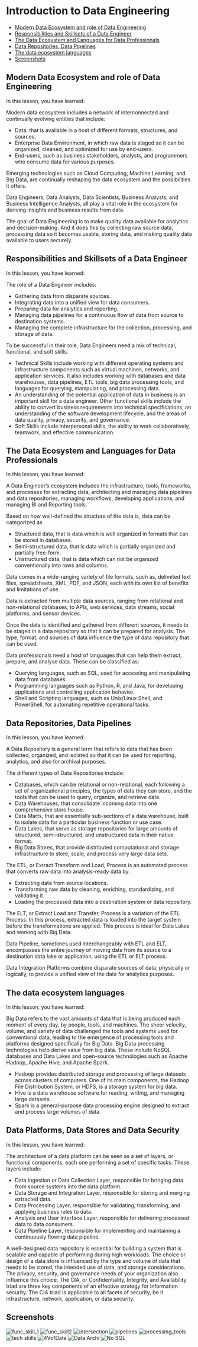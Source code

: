 # Introduction to Data Engineering

   * [Modern Data Ecosystem and role of Data Engineering](#modern-data-ecosystem-and-role-of-data-engineering)
   * [Responsibilities and Skillsets of a Data Engineer](#responsibilities-and-skillsets-of-a-data-engineer)
   * [The Data Ecosystem and Languages for Data Professionals](#the-data-ecosystem-and-languages-for-data-professionals)
   * [Data Repositories, Data Pipelines](#data-repositories-data-pipelines)
   * [The data ecosystem languages](#the-data-ecosystem-languages)
   * [Screenshots](#screenshots)


## Modern Data Ecosystem and role of Data Engineering

In this lesson, you have learned:

Modern data ecosystem includes a network of interconnected and continually evolving entities that include:

- Data, that is available in a host of different formats, structures, and sources. 
- Enterprise Data Environment, in which raw data is staged so it can be organized, cleaned, and optimized for use by end-users.
- End-users, such as business stakeholders, analysts, and programmers who consume data for various purposes.

Emerging technologies such as Cloud Computing, Machine Learning, and Big Data, are continually reshaping the data ecosystem and the possibilities it offers.

Data Engineers, Data Analysts, Data Scientists, Business Analysts, and Business Intelligence Analysts, all play a vital role in the ecosystem for deriving insights and business results from data.

The goal of Data Engineering is to make quality data available for analytics and decision-making. And it does this by collecting raw source data, processing data so it becomes usable, storing data, and making quality data available to users securely.  

## Responsibilities and Skillsets of a Data Engineer

In this lesson, you have learned:

The role of a Data Engineer includes:

- Gathering data from disparate sources.
- Integrating data into a unified view for data consumers.
- Preparing data for analytics and reporting.
- Managing data pipelines for a continuous flow of data from source to destination systems.
- Managing the complete infrastructure for the collection, processing, and storage of data.

To be successful in their role, Data Engineers need a mix of technical, functional, and soft skills.

- Technical Skills include working with different operating systems and infrastructure components such as virtual machines, networks, and application services. It also includes working with databases and data warehouses, data pipelines, ETL tools, big data processing tools, and languages for querying, manipulating, and processing data. 
- An understanding of the potential application of data in business is an important skill for a data engineer. Other functional skills include the ability to convert business requirements into technical specifications, an understanding of the software development lifecycle, and the areas of data quality, privacy, security, and governance. 
- Soft Skills include interpersonal skills, the ability to work collaboratively, teamwork, and effective communication. 


## The Data Ecosystem and Languages for Data Professionals

In this lesson, you have learned:

A Data Engineer’s ecosystem includes the infrastructure, tools, frameworks, and processes for extracting data, architecting and managing data pipelines and data repositories, managing workflows, developing applications, and managing BI and Reporting tools.

Based on how well-defined the structure of the data is, data can be categorized as

- Structured data, that is data which is well organized in formats that can be stored in databases.
- Semi-structured data, that is data which is partially organized and partially free-form.
- Unstructured data, that is data which can not be organized conventionally into rows and columns.

Data comes in a wide-ranging variety of file formats, such as, delimited text files, spreadsheets, XML, PDF, and JSON, each with its own list of benefits and limitations of use.

Data is extracted from multiple data sources, ranging from relational and non-relational databases, to APIs, web services, data streams, social platforms, and sensor devices.

Once the data is identified and gathered from different sources, it needs to be staged in a data repository so that it can be prepared for analysis. The type, format, and sources of data influence the type of data repository that can be used.

Data professionals need a host of languages that can help them extract, prepare, and analyse data. These can be classified as:

- Querying languages, such as SQL, used for accessing and manipulating data from databases.
- Programming languages such as Python, R, and Java, for developing applications and controlling application behavior.
- Shell and Scripting languages, such as Unix/Linux Shell, and PowerShell, for automating repetitive operational tasks.


## Data Repositories, Data Pipelines

In this lesson, you have learned:

A Data Repository is a general term that refers to data that has been collected, organized, and isolated so that it can be used for reporting, analytics, and also for archival purposes. 

The different types of Data Repositories include:

- Databases, which can be relational or non-relational, each following a set of organizational principles, the types of data they can store, and the tools that can be used to query, organize, and retrieve data.
- Data Warehouses, that consolidate incoming data into one comprehensive store house. 
- Data Marts, that are essentially sub-sections of a data warehouse, built to isolate data for a particular business function or use case.
- Data Lakes, that serve as storage repositories for large amounts of structured, semi-structured, and unstructured data in their native format.
- Big Data Stores, that provide distributed computational and storage infrastructure to store, scale, and process very large data sets.

The ETL, or Extract Transform and Load, Process is an automated process that converts raw data into analysis-ready data by:

- Extracting data from source locations.
- Transforming raw data by cleaning, enriching, standardizing, and validating it.
- Loading the processed data into a destination system or data repository.

The ELT, or Extract Load and Transfer, Process is a variation of the ETL Process. In this process, extracted data is loaded into the target system before the transformations are applied. This process is ideal for Data Lakes and working with Big Data.

Data Pipeline, sometimes used interchangeably with ETL and ELT, encompasses the entire journey of moving data from its source to a destination data lake or application, using the ETL or ELT process.

Data Integration Platforms combine disparate sources of data, physically or logically, to provide a unified view of the data for analytics purposes.


## The data ecosystem languages

In this lesson, you have learned:

Big Data refers to the vast amounts of data that is being produced each moment of every day, by people, tools, and machines. The sheer velocity, volume, and variety of data challenged the tools and systems used for conventional data, leading to the emergence of processing tools and platforms designed specifically for Big Data. Big Data processing technologies help derive value from big data. These include NoSQL databases and Data Lakes and open-source technologies such as Apache Hadoop, Apache Hive, and Apache Spark.

- Hadoop provides distributed storage and processing of large datasets across clusters of computers. One of its main components, the Hadoop File Distribution System, or HDFS, is a storage system for big data.
- Hive is a data warehouse software for reading, writing, and managing large datasets.
- Spark is a general-purpose data processing engine designed to extract and process large volumes of data. 

## Data Platforms, Data Stores and Data Security

In this lesson, you have learned:

The architecture of a data platform can be seen as a set of layers, or functional components, each one performing a set of specific tasks. These layers include:

- Data Ingestion or Data Collection Layer, responsible for bringing data from source systems into the data platform.
- Data Storage and Integration Layer, responsible for storing and merging extracted data.
- Data Processing Layer, responsible for validating, transforming, and applying business rules to data.
- Analysis and User Interface Layer, responsible for delivering processed data to data consumers.
- Data Pipeline Layer, responsible for implementing and maintaining a continuously flowing data pipeline.

A well-designed data repository is essential for building a system that is scalable and capable of performing during high workloads.  The choice or design of a data store is influenced by the type and volume of data that needs to be stored, the intended use of data, and storage considerations. The privacy, security, and governance needs of your organization also influence this choice. The CIA, or Confidentiality, Integrity, and Availability triad are three key components of an effective strategy for information security. The CIA triad is applicable to all facets of security, be it infrastructure, network, application, or data security.

## Screenshots

![func_skill_1](images/func_skill_1.png)
![func_skill2](images/func_skill_2.png)
![intersection](images/intersection.png)
![pipelines](images/pipelines.png)
![processing_tools](images/processing_tools.png)
![tech skills](images/tech_skills.png)
![4VofData](images/4VofData.png)
![Data Archi](images/Data_Archi.png)
![No SQL](images/NoSQLTypes.png)
